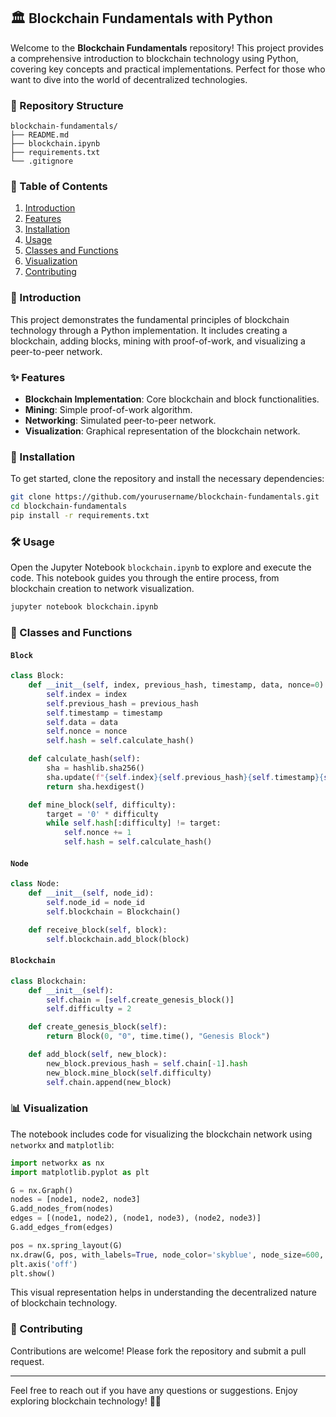 ## 🏛️ Blockchain Fundamentals with Python

Welcome to the **Blockchain Fundamentals** repository! This project provides a comprehensive introduction to blockchain technology using Python, covering key concepts and practical implementations. Perfect for those who want to dive into the world of decentralized technologies.

### 📁 Repository Structure

```
blockchain-fundamentals/
├── README.md
├── blockchain.ipynb
├── requirements.txt
└── .gitignore
```

### 📜 Table of Contents

1. [Introduction](#introduction)
2. [Features](#features)
3. [Installation](#installation)
4. [Usage](#usage)
5. [Classes and Functions](#classes-and-functions)
6. [Visualization](#visualization)
7. [Contributing](#contributing)

### 📝 Introduction

This project demonstrates the fundamental principles of blockchain technology through a Python implementation. It includes creating a blockchain, adding blocks, mining with proof-of-work, and visualizing a peer-to-peer network.

### ✨ Features

- **Blockchain Implementation**: Core blockchain and block functionalities.
- **Mining**: Simple proof-of-work algorithm.
- **Networking**: Simulated peer-to-peer network.
- **Visualization**: Graphical representation of the blockchain network.

### 🚀 Installation

To get started, clone the repository and install the necessary dependencies:

```bash
git clone https://github.com/yourusername/blockchain-fundamentals.git
cd blockchain-fundamentals
pip install -r requirements.txt
```

### 🛠️ Usage

Open the Jupyter Notebook `blockchain.ipynb` to explore and execute the code. This notebook guides you through the entire process, from blockchain creation to network visualization.

```bash
jupyter notebook blockchain.ipynb
```

### 🧩 Classes and Functions

#### `Block`

```python
class Block:
    def __init__(self, index, previous_hash, timestamp, data, nonce=0):
        self.index = index
        self.previous_hash = previous_hash
        self.timestamp = timestamp
        self.data = data
        self.nonce = nonce
        self.hash = self.calculate_hash()

    def calculate_hash(self):
        sha = hashlib.sha256()
        sha.update(f"{self.index}{self.previous_hash}{self.timestamp}{self.data}{self.nonce}".encode('utf-8'))
        return sha.hexdigest()

    def mine_block(self, difficulty):
        target = '0' * difficulty
        while self.hash[:difficulty] != target:
            self.nonce += 1
            self.hash = self.calculate_hash()
```

#### `Node`

```python
class Node:
    def __init__(self, node_id):
        self.node_id = node_id
        self.blockchain = Blockchain()

    def receive_block(self, block):
        self.blockchain.add_block(block)
```

#### `Blockchain`

```python
class Blockchain:
    def __init__(self):
        self.chain = [self.create_genesis_block()]
        self.difficulty = 2

    def create_genesis_block(self):
        return Block(0, "0", time.time(), "Genesis Block")

    def add_block(self, new_block):
        new_block.previous_hash = self.chain[-1].hash
        new_block.mine_block(self.difficulty)
        self.chain.append(new_block)
```

### 📊 Visualization

The notebook includes code for visualizing the blockchain network using `networkx` and `matplotlib`:

```python
import networkx as nx
import matplotlib.pyplot as plt

G = nx.Graph()
nodes = [node1, node2, node3]
G.add_nodes_from(nodes)
edges = [(node1, node2), (node1, node3), (node2, node3)]
G.add_edges_from(edges)

pos = nx.spring_layout(G)
nx.draw(G, pos, with_labels=True, node_color='skyblue', node_size=600, font_size=10)
plt.axis('off')
plt.show()
```

This visual representation helps in understanding the decentralized nature of blockchain technology.

### 🤝 Contributing

Contributions are welcome! Please fork the repository and submit a pull request.

---

Feel free to reach out if you have any questions or suggestions. Enjoy exploring blockchain technology! 🚀🔗
